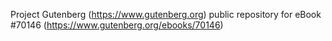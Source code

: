 Project Gutenberg (https://www.gutenberg.org) public repository for
eBook #70146 (https://www.gutenberg.org/ebooks/70146)
